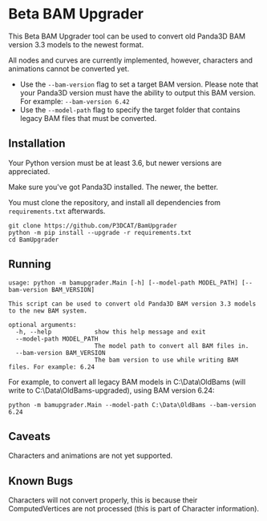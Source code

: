 # Beta BAM Upgrader

This Beta BAM Upgrader tool can be used to convert old Panda3D BAM version 3.3 models to the newest format.

All nodes and curves are currently implemented, however, characters and animations cannot be converted yet.

* Use the `--bam-version` flag to set a target BAM version. Please note that your Panda3D version must have the ability to output this BAM version. For example: `--bam-version 6.42`
* Use the `--model-path` flag to specify the target folder that contains legacy BAM files that must be converted.

## Installation

Your Python version must be at least 3.6, but newer versions are appreciated.

Make sure you've got Panda3D installed. The newer, the better.

You must clone the repository, and install all dependencies from `requirements.txt` afterwards.

```
git clone https://github.com/P3DCAT/BamUpgrader
python -m pip install --upgrade -r requirements.txt
cd BamUpgrader
```

## Running

```
usage: python -m bamupgrader.Main [-h] [--model-path MODEL_PATH] [--bam-version BAM_VERSION]

This script can be used to convert old Panda3D BAM version 3.3 models to the new BAM system.

optional arguments:
  -h, --help            show this help message and exit
  --model-path MODEL_PATH
                        The model path to convert all BAM files in.
  --bam-version BAM_VERSION
                        The bam version to use while writing BAM files. For example: 6.24
```

For example, to convert all legacy BAM models in C:\Data\OldBams (will write to C:\Data\OldBams-upgraded), using BAM version 6.24:

```
python -m bamupgrader.Main --model-path C:\Data\OldBams --bam-version 6.24
```

## Caveats

Characters and animations are not yet supported.

## Known Bugs

Characters will not convert properly, this is because their ComputedVertices are not processed (this is part of Character information).
